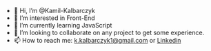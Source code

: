 - 👋 Hi, I’m @Kamil-Kalbarczyk
- 👀 I’m interested in Front-End
- 🌱 I’m currently learning JavaScript
- 💞️ I’m looking to collaborate on any project to get some experience.
- 📫 How to reach me: k.kalbarczyk1@gmail.com or [Linkedin](https://www.linkedin.com/in/kamil-kalbarczyk/)

<!---
Kamil-Kalbarczyk/Kamil-Kalbarczyk is a ✨ special ✨ repository because its `README.md` (this file) appears on your GitHub profile.
You can click the Preview link to take a look at your changes.
--->
